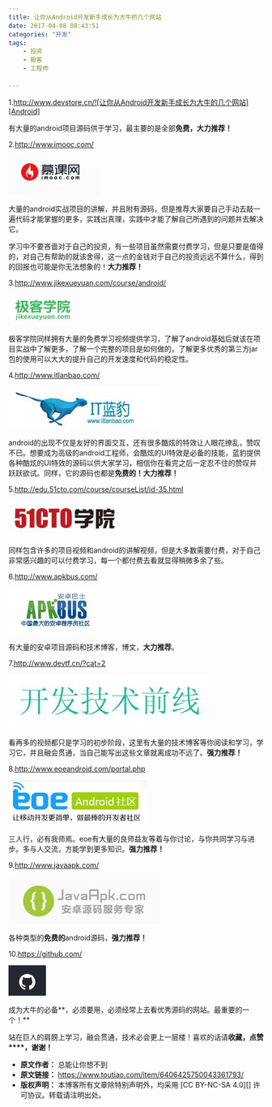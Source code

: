 ```yaml
---
title: 让你从Android开发新手成长为大牛的几个网站
date: 2017-04-08 08:43:51
categories: "开发"
tags:
	- 投资
	- 极客
	- 工程师

---
```


1.http://www.devstore.cn/![让你从Android开发新手成长为大牛的几个网站][Android]

有大量的android项目源码供于学习，最主要的是全部**免费，大力推荐！**

2.http://www.imooc.com/

![让你从Android开发新手成长为大牛的几个网站][Android 1]

大量的android实战项目的讲解，并且附有源码，但是推荐大家要自己手动去敲一遍代码才能掌握的更多，实践出真理，实践中才能了解自己所遇到的问题并去解决它。

学习中不要吝啬对于自己的投资，有一些项目虽然需要付费学习，但是只要是值得的，对自己有帮助的就该舍得，这一点的金钱对于自己的投资远远不算什么，得到的回报也可能是你无法想象的！**大力推荐！**  


3.http://www.jikexueyuan.com/course/android/

![让你从Android开发新手成长为大牛的几个网站][Android 2]

极客学院同样拥有大量的免费学习视频提供学习，了解了android基础后就该在项目实战中了解更多，了解一个完整的项目是如何做的，了解更多优秀的第三方jar包的使用可以大大的提升自己的开发速度和代码的稳定性。

4.http://www.itlanbao.com/

![让你从Android开发新手成长为大牛的几个网站][Android 3]

android的出现不仅是友好的界面交互，还有很多酷炫的特效让人眼花缭乱，赞叹不已。想要成为高级的android工程师，会酷炫的UI特效是必备的技能，蓝豹提供各种酷炫的UI特效的源码以供大家学习，相信你在看完之后一定忍不住的赞叹并跃跃欲试。同样，它的源码也都是**免费的！大力推荐！**

5.http://edu.51cto.com/course/courseList/id-35.html

![让你从Android开发新手成长为大牛的几个网站][Android 4]

同样包含许多的项目视频和android的讲解视频，但是大多数需要付费，对于自己非常感兴趣的可以付费学习，每一个都付费去看就显得稍微多余了些。  


6.http://www.apkbus.com/

![让你从Android开发新手成长为大牛的几个网站][Android 5]

有大量的安卓项目源码和技术博客，博文，**大力推荐**。

7.http://www.devtf.cn/?cat=2

![让你从Android开发新手成长为大牛的几个网站][Android 6]

看再多的视频都只是学习的初步阶段，这里有大量的技术博客等你阅读和学习，学习它，并且融会贯通，当自己能写出这些文章就离成功不远了。**强力推荐！**

8.http://www.eoeandroid.com/portal.php

![让你从Android开发新手成长为大牛的几个网站][Android 7]

三人行，必有我师焉。eoe有大量的良师益友等着与你讨论，与你共同学习与进步。多与人交流，方能学到更多知识。**强力推荐！**  


9.http://www.javaapk.com/

![让你从Android开发新手成长为大牛的几个网站][Android 8]

各种类型的**免费的**android源码，**强力推荐！**  


10.https://github.com/

![让你从Android开发新手成长为大牛的几个网站][Android 9]

成为大牛的必备**，必须要用，必须经常上去看优秀源码的网站。最重要的一个！**  


站在巨人的肩膀上学习，融会贯通，技术必会更上一层楼！喜欢的话请**收藏，点赞****，谢谢！**


[Android]: static/resources/crawler/BZZI-3UBA-BIMN.jpg
[Android 1]: static/resources/crawler/MMNI-JMUZ-QUEF.jpg
[Android 2]: static/resources/crawler/YFFA-JU77-RUNE.jpg
[Android 3]: static/resources/crawler/NVUQ-AYYF-IZMN.jpg
[Android 4]: static/resources/crawler/MY73-IREU-NVYV.jpg
[Android 5]: static/resources/crawler/RQYY-ZMEQ-IJYU.jpg
[Android 6]: static/resources/crawler/ZB3Q-IJZN-ENQV.jpg
[Android 7]: static/resources/crawler/YYMY-BFN2-IBVB.jpg
[Android 8]: static/resources/crawler/2MQU-JYFR-YZQI.jpg
[Android 9]: static/resources/crawler/YBVJ-RBE7-B2YE.jpg
 *  **原文作者：** 总能让你想不到
 *  **原文链接：** https://www.toutiao.com/item/6406425750043361793/
 *  **版权声明：** 本博客所有文章除特别声明外，均采用 [CC BY-NC-SA 4.0][] 许可协议。转载请注明出处。
